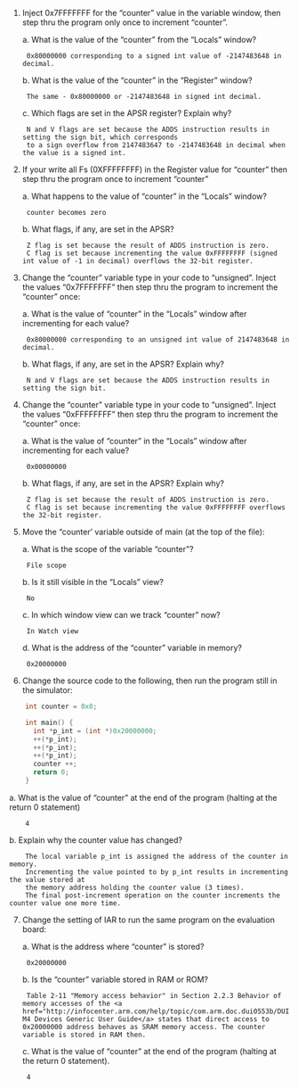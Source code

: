 1. Inject 0x7FFFFFFF for the “counter” value in the variable window, then step thru the program only once to increment “counter”.

   a. What is the value of the “counter” from the “Locals” window?

		0x80000000 corresponding to a signed int value of -2147483648 in decimal.

   b. What is the value of the “counter” in the “Register” window?

		The same - 0x80000000 or -2147483648 in signed int decimal.

   c. Which flags are set in the APSR register? Explain why?

		N and V flags are set because the ADDS instruction results in setting the sign bit, which corresponds
		to a sign overflow from 2147483647 to -2147483648 in decimal when the value is a signed int.

2. If your write all Fs (0XFFFFFFFF) in the Register value for “counter” then step thru the program once to increment “counter”

   a. What happens to the value of “counter” in the “Locals” window?

		counter becomes zero

   b. What flags, if any, are set in the APSR?

		Z flag is set because the result of ADDS instruction is zero. 
		C flag is set because incrementing the value 0xFFFFFFFF (signed int value of -1 in decimal) overflows the 32-bit register.

3. Change the “counter” variable type in your code to “unsigned”. Inject the values “0x7FFFFFFF” then step thru the program to increment the “counter” once:

   a. What is the value of “counter” in the “Locals” window after incrementing for each value?

		0x80000000 corresponding to an unsigned int value of 2147483648 in decimal.

   b. What flags, if any, are set in the APSR? Explain why?

		N and V flags are set because the ADDS instruction results in setting the sign bit.

4. Change the “counter” variable type in your code to “unsigned”. Inject the values “0xFFFFFFFF” then step thru the program to increment the “counter” once:

   a. What is the value of “counter” in the “Locals” window after incrementing for each value?

		0x00000000

   b. What flags, if any, are set in the APSR? Explain why?

		Z flag is set because the result of ADDS instruction is zero. 
		C flag is set because incrementing the value 0xFFFFFFFF overflows the 32-bit register.

5. Move the “counter’ variable outside of main (at the top of the file):

   a. What is the scope of the variable “counter”?

		File scope

   b. Is it still visible in the “Locals” view?

		No

   c. In which window view can we track “counter” now?

		In Watch view

   d. What is the address of the “counter” variable in memory?

		0x20000000

6. Change the source code to the following, then run the program still in the simulator:
		
```c
	int counter = 0x0;

	int main() {
	  int *p_int = (int *)0x20000000;
	  ++(*p_int);
	  ++(*p_int);
	  ++(*p_int);
	  counter ++;
	  return 0;
	}
```

   a. What is the value of “counter” at the end of the program (halting at the return 0 statement)

		4

   b. Explain why the counter value has changed?

		The local variable p_int is assigned the address of the counter in memory. 
		Incrementing the value pointed to by p_int results in incrementing the value stored at 
		the memory address holding the counter value (3 times). 
		The final post-increment operation on the counter increments the counter value one more time.

7. Change the setting of IAR to run the same program on the evaluation board:

   a. What is the address where “counter” is stored?
		
		0x20000000

   b. Is the “counter” variable stored in RAM or ROM?

		Table 2-11 "Memory access behavior" in Section 2.2.3 Behavior of memory accesses of the <a href="http://infocenter.arm.com/help/topic/com.arm.doc.dui0553b/DUI0553.pdf">Cortex-M4 Devices Generic User Guide</a> states that direct access to 0x20000000 address behaves as SRAM memory access. The counter variable is stored in RAM then. 

   c. What is the value of “counter” at the end of the program (halting at the return 0 statement).

		4
